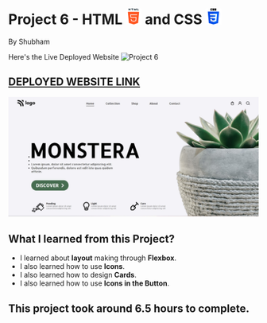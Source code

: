 # Project 6 - HTML ![](./readmeImages/html-5.png) and CSS ![](./readmeImages/css-3.png)

By Shubham

Here's the Live Deployed Website ![Project 6](https://img.shields.io/badge/Project-6-brightgreen)

## [DEPLOYED WEBSITE LINK](https://monsteracare.netlify.app/)

![Completed Website](./readmeImages/completedScreenshot.jpg)

## What I learned from this Project?

- I learned about **layout** making through **Flexbox**.
- I also learned how to use **Icons**.
- I also learned how to design **Cards**.
- I also learned how to use **Icons in the Button**.

## This project took around **6.5 hours** to complete.
